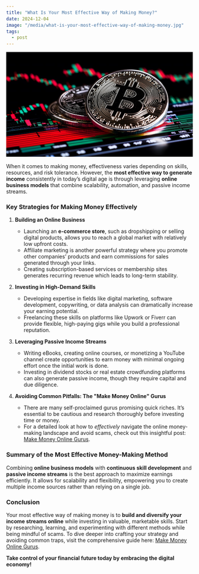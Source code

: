 ```yaml
---
title: "What Is Your Most Effective Way of Making Money?"
date: 2024-12-04
image: "/media/what-is-your-most-effective-way-of-making-money.jpg"
tags:
  - post
---
```


![What Is Your Most Effective Way of Making Money?](/media/what-is-your-most-effective-way-of-making-money.jpg)

When it comes to making money, effectiveness varies depending on skills, resources, and risk tolerance. However, the **most effective way to generate income** consistently in today’s digital age is through leveraging **online business models** that combine scalability, automation, and passive income streams.

### Key Strategies for Making Money Effectively

1. **Building an Online Business**
   - Launching an **e-commerce store**, such as dropshipping or selling digital products, allows you to reach a global market with relatively low upfront costs.
   - Affiliate marketing is another powerful strategy where you promote other companies’ products and earn commissions for sales generated through your links.
   - Creating subscription-based services or membership sites generates recurring revenue which leads to long-term stability.

2. **Investing in High-Demand Skills**
   - Developing expertise in fields like digital marketing, software development, copywriting, or data analysis can dramatically increase your earning potential.
   - Freelancing these skills on platforms like Upwork or Fiverr can provide flexible, high-paying gigs while you build a professional reputation.

3. **Leveraging Passive Income Streams**
   - Writing eBooks, creating online courses, or monetizing a YouTube channel create opportunities to earn money with minimal ongoing effort once the initial work is done.
   - Investing in dividend stocks or real estate crowdfunding platforms can also generate passive income, though they require capital and due diligence.

4. **Avoiding Common Pitfalls: The "Make Money Online" Gurus**
   - There are many self-proclaimed gurus promising quick riches. It’s essential to be cautious and research thoroughly before investing time or money.
   - For a detailed look at how to *effectively* navigate the online money-making landscape and avoid scams, check out this insightful post: [Make Money Online Gurus](https://supertotallyawesome.com/posts/make-money-online-gurus/).

### Summary of the Most Effective Money-Making Method

Combining **online business models** with **continuous skill development** and **passive income streams** is the best approach to maximize earnings efficiently. It allows for scalability and flexibility, empowering you to create multiple income sources rather than relying on a single job.

### Conclusion

Your most effective way of making money is to **build and diversify your income streams online** while investing in valuable, marketable skills. Start by researching, learning, and experimenting with different methods while being mindful of scams. To dive deeper into crafting your strategy and avoiding common traps, visit the comprehensive guide here: [Make Money Online Gurus](https://supertotallyawesome.com/posts/make-money-online-gurus/).

**Take control of your financial future today by embracing the digital economy!**
